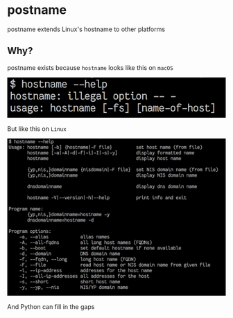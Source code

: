 # postname
postname extends Linux's hostname to other platforms

## Why?

postname exists because `hostname` looks like this on `macOS`

![hostname on mac](images/macos.png)

But like this on `Linux`

![hostname on mac](images/linux.png)

And Python can fill in the gaps